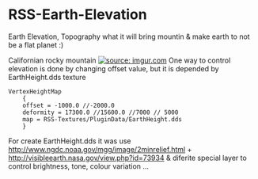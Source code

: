 # RSS-Earth-Elevation
Earth Elevation, Topography what it will bring mountin &amp; make earth to not be a flat planet :)

Californian rocky mountain
<a href="http://imgur.com/4MXcjsh"><img src="http://i.imgur.com/4MXcjsh.png" title="source: imgur.com" /></a>
One way to control elevation is done by changing offset value, but it is depended by EarthHeight.dds texture
```
VertexHeightMap
	{
	offset = -1000.0 //-2000.0
	deformity = 17300.0 //15600.0 //7000 // 5000
	map = RSS-Textures/PluginData/EarthHeight.dds
	}
```
For create EarthHeight.dds it was use http://www.ngdc.noaa.gov/mgg/image/2minrelief.html + http://visibleearth.nasa.gov/view.php?id=73934 & diferite special layer to control brightness, tone, colour variation ...
